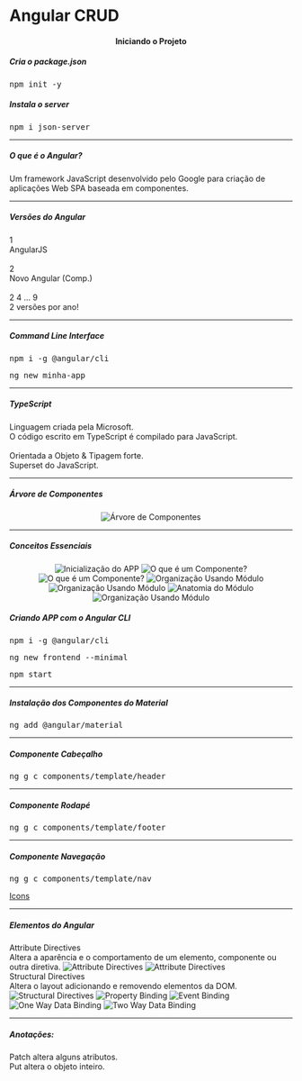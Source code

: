 <h1 align="left">Angular CRUD</h1>

<h4 align="center">Iniciando o Projeto</h4>

<h5 align="left">Cria o package.json</h5>
<pre>npm init -y</pre>

<h5 align="left">Instala o server</h5>
<pre>npm i json-server</pre>

<hr />

<h5 align="left">O que é o Angular?</h5>

<p align="left">
    Um framework JavaScript desenvolvido pelo Google para criação de aplicações Web SPA baseada em componentes.
</p>

<hr />

<h5 align="left">Versões do Angular</h5>

<p align="left">
    1 <br />
    AngularJS <br />
    <br />
    2 <br />
    Novo Angular (Comp.) <br />
    <br />
    2 4 ... 9 <br />
    2 versões por ano!
</p>

<hr />

<h5 align="left">Command Line Interface</h5>

<pre>npm i -g @angular/cli</pre>
<pre>ng new minha-app</pre>

<hr />

<h5 align="left">TypeScript</h5>

<p align="left">
    Linguagem criada pela Microsoft. <br />
    O código escrito em TypeScript é compilado para JavaScript. <br />
    <br />
    Orientada a Objeto & Tipagem forte. <br />
    Superset do JavaScript.
</p>

<hr />

<h5 align="left">Árvore de Componentes</h5>

<p align="center">
    <img 
        src="https://github.com/lucasrmagalhaes/angular-crud/blob/main/backend/img/arvoreDeComponentes.jpg"
        alt="Árvore de Componentes"
    >
</p>

<hr />

<h5 align="left">Conceitos Essenciais</h5>

<p align="center">
    <img 
        src="https://github.com/lucasrmagalhaes/angular-crud/blob/main/backend/img/inicializacaoDaAPP.jpg"
        alt="Inicialização do APP"
    >
    <img 
        src="https://github.com/lucasrmagalhaes/angular-crud/blob/main/backend/img/componenteAngular.jpg"
        alt="O que é um Componente?"
    >
    <img 
        src="https://github.com/lucasrmagalhaes/angular-crud/blob/main/backend/img/TSHTMLCSS.jpg"
        alt="O que é um Componente?"
    >
    <img 
        src="https://github.com/lucasrmagalhaes/angular-crud/blob/main/backend/img/organizacaoUsandoModulo1.jpg"
        alt="Organização Usando Módulo"
    >
    <img 
        src="https://github.com/lucasrmagalhaes/angular-crud/blob/main/backend/img/organizacaoUsandoModulo2.jpg"
        alt="Organização Usando Módulo"
    >
    <img 
        src="https://github.com/lucasrmagalhaes/angular-crud/blob/main/backend/img/anatomiaDoModulo.jpg"
        alt="Anatomia do Módulo"
    >
        <img 
        src="https://github.com/lucasrmagalhaes/angular-crud/blob/main/backend/img/organizacaoUsandoModulo3.jpg"
        alt="Organização Usando Módulo"
    >
</p>

<h5 align="left">Criando APP com o Angular CLI</h5>

<pre>npm i -g @angular/cli</pre>
<pre>ng new frontend --minimal</pre>
<pre>npm start</pre>

<hr />

<h5 align="left">Instalação dos Componentes do Material</h5>

<pre>ng add @angular/material</pre>

<hr />

<h5 align="left">Componente Cabeçalho</h5>

<pre>ng g c components/template/header</pre>

<hr />

<h5 align="left">Componente Rodapé</h5>

<pre>ng g c components/template/footer</pre>

<hr />

<h5 align="left">Componente Navegação</h5>

<pre>ng g c components/template/nav</pre>

<p align="left">
    <a href="https://material.io/resources/icons/?style=baseline">Icons</a>
</p>

<hr />

<h5 align="left">Elementos do Angular</h5>

<p align="left">
    Attribute Directives <br />
    Altera a aparência e o comportamento de um elemento, componente ou outra diretiva.
    <img src="" alt="Attribute Directives">
    <img src="" alt="Attribute Directives">
    <br />
    Structural Directives <br />
    Altera o layout adicionando e removendo elementos da DOM.
    <img src="" alt="Structural Directives">
    <img src="" alt="Property Binding">
    <img src="" alt="Event Binding">
    <img src="" alt="One Way Data Binding">
    <img src="" alt="Two Way Data Binding">
</p>

<hr />

<h5 align="left">Anotações:</h5>

<p align="left">
    Patch altera alguns atributos. <br />
    Put altera o objeto inteiro.
</p>